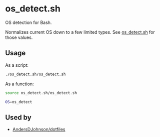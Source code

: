# os_detect.sh
OS detection for Bash.

Normalizes current OS down to a few limited types. See [os_detect.sh](os_detect.sh) for those values.

## Usage

As a script:

```sh
./os_detect.sh/os_detect.sh
```

As a function:

```sh
source os_detect.sh/os_detect.sh

OS=os_detect
```

## Used by

* [AndersDJohnson/dotfiles](https://github.com/AndersDJohnson/dotfiles)
